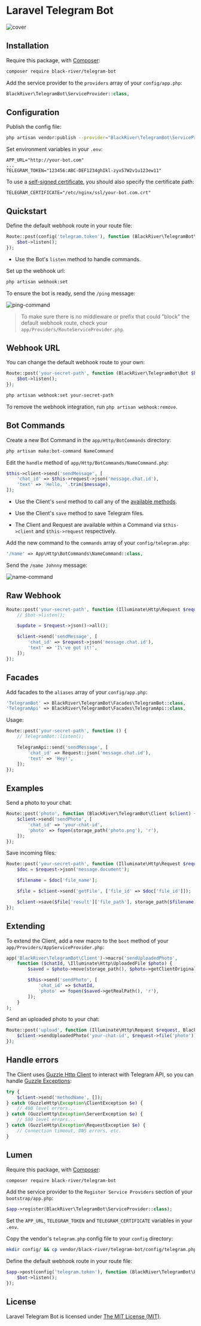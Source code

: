 Laravel Telegram Bot
====================

![cover](https://cloud.githubusercontent.com/assets/5261079/17837503/ac398cd0-67bd-11e6-8493-962ef6111d58.png)

## Installation

Require this package, with [Composer](https://getcomposer.org/):

```bash
composer require black-river/telegram-bot
```

Add the service provider to the `providers` array of your `config/app.php`:

```php
BlackRiver\TelegramBot\ServiceProvider::class,
```

## Configuration

Publish the config file:

```bash
php artisan vendor:publish --provider="BlackRiver\TelegramBot\ServiceProvider"
```

Set environment variables in your `.env`:

```
APP_URL="http://your-bot.com"
...
TELEGRAM_TOKEN="123456:ABC-DEF1234ghIkl-zyx57W2v1u123ew11"
```

To use a [self-signed certificate](https://core.telegram.org/bots/self-signed), you should also specify the certificate path:

```
TELEGRAM_CERTIFICATE="/etc/nginx/ssl/your-bot.com.crt"
```

## Quickstart

Define the default webhook route in your route file:

```php
Route::post(config('telegram.token'), function (BlackRiver\TelegramBot\Bot $bot) {
    $bot->listen();
});
```

- Use the Bot's `listen` method to handle commands.

Set up the webhook url:

```bash
php artisan webhook:set
```

To ensure the bot is ready, send the `/ping` message:

![ping-command](https://cloud.githubusercontent.com/assets/5261079/17837506/b808b3ba-67bd-11e6-911d-42d1568ab068.png)

> To make sure there is no middleware or prefix that could "block" the default webhook route, check your `app/Providers/RouteServiceProvider.php`.

## Webhook URL

You can change the default webhook route to your own:

```php
Route::post('your-secret-path', function (BlackRiver\TelegramBot\Bot $bot) {
    $bot->listen();
});
```

```bash
php artisan webhook:set your-secret-path
```

To remove the webhook integration, run `php artisan webhook:remove`.

## Bot Commands

Create a new Bot Command in the `app/Http/BotCommands` directory:

```bash
php artisan make:bot-command NameCommand
```

Edit the `handle` method of `app/Http/BotCommands/NameCommand.php`:

```php
$this->client->send('sendMessage', [
    'chat_id' => $this->request->json('message.chat.id'),
    'text' => 'Hello, '.trim($message),
]);
```

- Use the Client's `send` method to call any of the [available methods](https://core.telegram.org/bots/api#available-methods).

- Use the Client's `save` method to save Telegram files.

- The Client and Request are available within a Command via `$this->client` and `$this->request` respectively.

Add the new command to the `commands` array of your `config/telegram.php`:

```php
'/name' => App\Http\BotCommands\NameCommand::class,
```

Send the `/name Johnny` message:

![name-command](https://cloud.githubusercontent.com/assets/5261079/17837505/b5d147c4-67bd-11e6-8aa3-b65a59151815.png)

## Raw Webhook

```php
Route::post('your-secret-path', function (Illuminate\Http\Request $request, BlackRiver\TelegramBot\Client $client) {
    // $bot->listen();

    $update = $request->json()->all();

    $client->send('sendMessage', [
        'chat_id' => $request->json('message.chat.id'),
        'text' => 'I\'ve got it!',
    ]);
});
```

## Facades

Add facades to the `aliases` array of your `config/app.php`:

```php
'TelegramBot' => BlackRiver\TelegramBot\Facades\TelegramBot::class,
'TelegramApi' => BlackRiver\TelegramBot\Facades\TelegramApi::class,
```

Usage:

```php
Route::post('your-secret-path', function () {
    // TelegramBot::listen();

    TelegramApi::send('sendMessage', [
        'chat_id' => Request::json('message.chat.id'),
        'text' => 'Hey!',
    ]);
});
```

## Examples

Send a photo to your chat:

```php
Route::post('photo', function (BlackRiver\TelegramBot\Client $client) {
    $client->send('sendPhoto', [
        'chat_id' => 'your-chat-id',
        'photo' => fopen(storage_path('photo.png'), 'r'),
    ]);
});
```

Save incoming files:

```php
Route::post('your-secret-path', function (Illuminate\Http\Request $request, BlackRiver\TelegramBot\Client $client) {
    $doc = $request->json('message.document');

    $filename = $doc['file_name'];

    $file = $client->send('getFile', ['file_id' => $doc['file_id']]);

    $client->save($file['result']['file_path'], storage_path($filename));
});
```

## Extending

To extend the Client, add a new macro to the `boot` method of your `app/Providers/AppServiceProvider.php`:

```php
app('BlackRiver\TelegramBot\Client')->macro('sendUploadedPhoto',
    function ($chatId, \Illuminate\Http\UploadedFile $photo) {
        $saved = $photo->move(storage_path(), $photo->getClientOriginalName());

        $this->send('sendPhoto', [
            'chat_id' => $chatId,
            'photo' => fopen($saved->getRealPath(), 'r'),
        ]);
    }
);
```

Send an uploaded photo to your chat:

```php
Route::post('upload', function (Illuminate\Http\Request $request, BlackRiver\TelegramBot\Client $client) {
    $client->sendUploadedPhoto('your-chat-id', $request->file('photo'));
});
```

## Handle errors

The Client uses [Guzzle Http Client](http://docs.guzzlephp.org/en/latest/) to interact with Telegram API, so you can handle [Guzzle Exceptions](http://docs.guzzlephp.org/en/latest/quickstart.html#exceptions):

```php
try {
    $client->send('methodName', []);
} catch (GuzzleHttp\Exception\ClientException $e) {
    // 400 level errors...
} catch (GuzzleHttp\Exception\ServerException $e) {
    // 500 level errors...
} catch (GuzzleHttp\Exception\RequestException $e) {
    // Connection timeout, DNS errors, etc.
}
```

## Lumen

Require this package, with [Composer](https://getcomposer.org/):

```bash
composer require black-river/telegram-bot
```

Add the service provider to the `Register Service Providers` section of your `bootstrap/app.php`:

```php
$app->register(BlackRiver\TelegramBot\ServiceProvider::class);
```

Set the `APP_URL`, `TELEGRAM_TOKEN` and `TELEGRAM_CERTIFICATE` variables in your `.env`.

Copy the vendor's `telegram.php` config file to your `config` directory:

```bash
mkdir config/ && cp vendor/black-river/telegram-bot/config/telegram.php config/
```

Define the default webhook route in your route file:

```php
$app->post(config('telegram.token'), function (BlackRiver\TelegramBot\Bot $bot) {
    $bot->listen();
});
```

## License

Laravel Telegram Bot is licensed under [The MIT License (MIT)](LICENSE).
